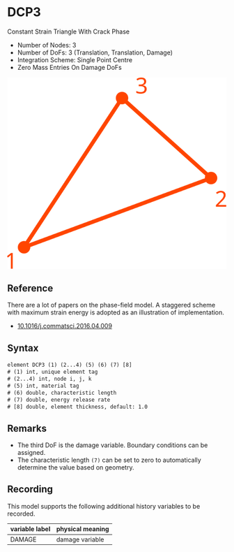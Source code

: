# DCP3

Constant Strain Triangle With Crack Phase

* Number of Nodes: 3
* Number of DoFs: 3 (Translation, Translation, Damage)
* Integration Scheme: Single Point Centre
* Zero Mass Entries On Damage DoFs

![encoding](../../PIC/T3.svg)

## Reference

There are a lot of papers on the phase-field model. A staggered scheme with maximum strain energy is adopted as an
illustration of implementation.

* [10.1016/j.commatsci.2016.04.009](https://doi.org/10.1016/j.commatsci.2016.04.009)

## Syntax

```
element DCP3 (1) (2...4) (5) (6) (7) [8]
# (1) int, unique element tag
# (2...4) int, node i, j, k
# (5) int, material tag
# (6) double, characteristic length
# (7) double, energy release rate
# [8] double, element thickness, default: 1.0
```

## Remarks

* The third DoF is the damage variable. Boundary conditions can be assigned.
* The characteristic length `(7)` can be set to zero to automatically determine the value based on geometry.

## Recording

This model supports the following additional history variables to be recorded.

| variable label | physical meaning |
|----------------|------------------|
| DAMAGE         | damage variable  |

